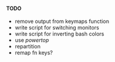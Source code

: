 #### TODO
  - remove output from keymaps function
  - write script for switching monitors
  - write script for inverting bash colors
  - use _powertop_
  - repartition
  - remap fn keys?
